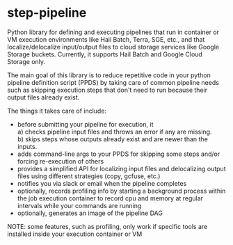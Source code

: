 # step-pipeline

Python library for defining and executing pipelines that run in container or VM execution environments like 
Hail Batch, Terra, SGE, etc., and that localize/delocalize input/output files to cloud storage services like 
Google Storage buckets. Currently, it supports Hail Batch and Google Cloud Storage only.  

The main goal of this library is to reduce repetitive code in your python pipeline definition script (PPDS) by 
taking care of common pipeline needs such as skipping execution steps that don't need to run because their 
output files already exist.

The things it takes care of include: 
- before submitting your pipeline for execution, it  
  a) checks pipeline input files and throws an error if any are missing.  
  b) skips steps whose outputs already exist and are newer than the inputs. 
- adds command-line args to your PPDS for skipping some steps and/or forcing re-execution of others
- provides a simplified API for localizing input files and delocalizing output files using different strategies 
  (copy, gcfuse, etc.)
- notifies you via slack or email when the pipeline completes
- optionally, records profiling info by starting a background process within the job execution container to record cpu 
  and memory at regular intervals while your commands are running
- optionally, generates an image of the pipeline DAG

NOTE: some features, such as profiling, only work if specific tools are installed inside your execution container or VM
